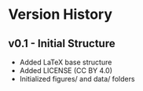 # Version History

## v0.1 - Initial Structure
- Added LaTeX base structure
- Added LICENSE (CC BY 4.0)
- Initialized figures/ and data/ folders
